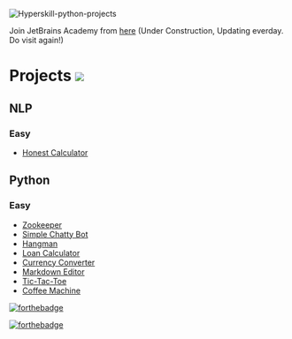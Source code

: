 
![Hyperskill-python-projects](https://socialify.git.ci/sharmas1ddharth/Hyperskill-Python-Projects/image?description=1&font=KoHo&forks=1&issues=1&language=1&owner=1&pattern=Plus&pulls=1&stargazers=1&theme=Light)

Join JetBrains Academy from [here](https://hyperskill.org/join/bf2c8e62c)
(Under Construction, Updating everday. Do visit again!)

# Projects ![](https://image.flaticon.com/icons/png/32/1087/1087815.png)


## NLP

### Easy
- [Honest Calculator]()


## Python

### Easy
- [Zookeeper](https://github.com/sharmas1ddharth/Hyperskill-Projects/blob/main/Python/Easy/zookeeper.py)
- [Simple Chatty Bot](https://github.com/sharmas1ddharth/Hyperskill-Projects/blob/main/Python/Easy/simple_chatty_bot.py)
- [Hangman](https://github.com/sharmas1ddharth/Hyperskill-Projects/blob/main/Python/Easy/hangman.py)
- [Loan Calculator](https://github.com/sharmas1ddharth/Hyperskill-Projects/blob/main/Python/Easy/loan_calculator.py)
- [Currency Converter](https://github.com/sharmas1ddharth/Hyperskill-Projects/blob/main/Python/Easy/currency_converter.py)
- [Markdown Editor](https://github.com/sharmas1ddharth/Hyperskill-Projects/blob/main/Python/Easy/markdown_editor.py)
- [Tic-Tac-Toe](https://github.com/sharmas1ddharth/Hyperskill-Projects/blob/main/Python/Easy/tic_tac_toe.py)
- [Coffee Machine](https://github.com/sharmas1ddharth/Hyperskill-Projects/blob/main/Python/Easy/coffee_machine.py)


[![forthebadge](https://forthebadge.com/images/badges/built-with-love.svg)](https://forthebadge.com)

[![forthebadge](https://forthebadge.com/images/badges/made-with-python.svg)](https://forthebadge.com)
